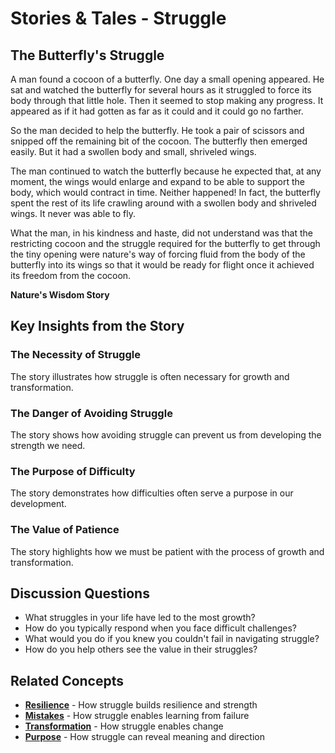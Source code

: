# Stories & Tales - Struggle

## The Butterfly's Struggle

A man found a cocoon of a butterfly. One day a small opening appeared. He sat and watched the butterfly for several hours as it struggled to force its body through that little hole. Then it seemed to stop making any progress. It appeared as if it had gotten as far as it could and it could go no farther.

So the man decided to help the butterfly. He took a pair of scissors and snipped off the remaining bit of the cocoon. The butterfly then emerged easily. But it had a swollen body and small, shriveled wings.

The man continued to watch the butterfly because he expected that, at any moment, the wings would enlarge and expand to be able to support the body, which would contract in time. Neither happened! In fact, the butterfly spent the rest of its life crawling around with a swollen body and shriveled wings. It never was able to fly.

What the man, in his kindness and haste, did not understand was that the restricting cocoon and the struggle required for the butterfly to get through the tiny opening were nature's way of forcing fluid from the body of the butterfly into its wings so that it would be ready for flight once it achieved its freedom from the cocoon.

**Nature's Wisdom Story**

## Key Insights from the Story

### The Necessity of Struggle
The story illustrates how struggle is often necessary for growth and transformation.

### The Danger of Avoiding Struggle
The story shows how avoiding struggle can prevent us from developing the strength we need.

### The Purpose of Difficulty
The story demonstrates how difficulties often serve a purpose in our development.

### The Value of Patience
The story highlights how we must be patient with the process of growth and transformation.

## Discussion Questions
- What struggles in your life have led to the most growth?
- How do you typically respond when you face difficult challenges?
- What would you do if you knew you couldn't fail in navigating struggle?
- How do you help others see the value in their struggles?

## Related Concepts
- **[Resilience](../resilience/README.md)** - How struggle builds resilience and strength
- **[Mistakes](../mistakes/README.md)** - How struggle enables learning from failure
- **[Transformation](../transformation/README.md)** - How struggle enables change
- **[Purpose](../purpose/README.md)** - How struggle can reveal meaning and direction
